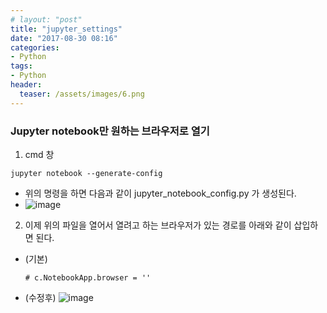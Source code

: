 ```yaml
---
# layout: "post"
title: "jupyter_settings"
date: "2017-08-30 08:16"
categories:
- Python
tags:
- Python
header:
  teaser: /assets/images/6.png
---
```


### Jupyter notebook만 원하는 브라우저로 열기

1. cmd 창
```
jupyter notebook --generate-config
```
  - 위의 명령을 하면 다음과 같이 jupyter_notebook_config.py 가 생성된다.
  - ![image](/public/img/jupyter_brower_setting_1.png)

2. 이제 위의 파일을 열어서 열려고 하는 브라우저가 있는 경로를 아래와 같이 삽입하면 된다.
- (기본)
  ```
  # c.NotebookApp.browser = ''
  ```
- (수정후)
 ![image](/public/img/jupyter_brower_setting_2.png)

 >
